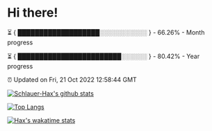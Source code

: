 # Hi there!

⏳ { ███████████████████░░░░░░░░░░░ } - 66.26% - Month progress

⏳ { ████████████████████████░░░░░░ } - 80.42% - Year progress

⏰ Updated on Fri, 21 Oct 2022 12:58:44 GMT


[![Schlauer-Hax's github stats](https://github-readme-stats.vercel.app/api?username=Schlauer-Hax&show_icons=true&theme=dark&count_private=true)](https://github.com/Schlauer-Hax)


[![Top Langs](https://github-readme-stats.vercel.app/api/top-langs/?username=Schlauer-Hax&layout=compact&theme=dark)](https://github.com/Schlauer-Hax?tab=repositories)


[![Hax's wakatime stats](https://github-readme-stats.vercel.app/api/wakatime?username=Hax&theme=dark)](https://wakatime.com/@Hax)

